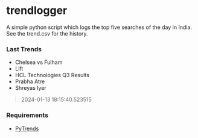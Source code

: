# trendlogger
A simple python script which logs the top five searches of the day in India.<br>See the trend.csv for the history.<br>

<!-- Last Trends -->
### Last Trends
* Chelsea vs Fulham
* Lift
* HCL Technologies Q3 Results
* Prabha Atre
* Shreyas Iyer
> 2024-01-13 18:15:40.523515

<!-- Requirements -->
### Requirements
* [PyTrends](https://github.com/dreyco676/pytrends)
